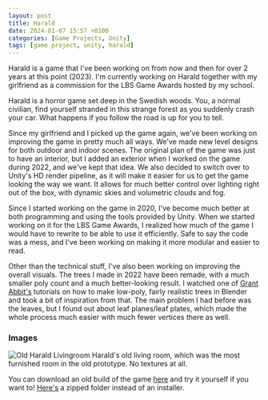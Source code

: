 ```yaml
---
layout: post
title: Harald
date: 2024-01-07 15:57 +0100
categories: [Game Projects, Unity]
tags: [game project, unity, harald]
---
```

Harald is a game that I've been working on from now and then for over 2 years at this point (2023). I'm currently working on Harald together with my girlfriend as a commission for the LBS Game Awards hosted by my school.

Harald is a horror game set deep in the Swedish woods. You, a normal civilian, find yourself stranded in this strange forest as you suddenly crash your car. What happens if you follow the road is up for you to tell.

Since my girlfriend and I picked up the game again, we've been working on improving the game in pretty much all ways. We've made new level designs for both outdoor and indoor scenes. The original plan of the game was just to have an interior, but I added an exterior when I worked on the game during 2022, and we've kept that idea. We also decided to switch over to Unity's HD render pipeline, as it will make it easier for us to get the game looking the way we want. It allows for much better control over lighting right out of the box, with dynamic skies and volumetric clouds and fog.

Since I started working on the game in 2020, I've become much better at both programming and using the tools provided by Unity. When we started working on it for the LBS Game Awards, I realized how much of the game I would have to rewrite to be able to use it efficiently. Safe to say the code was a mess, and I've been working on making it more modular and easier to read.

Other than the technical stuff, I've also been working on improving the overall visuals. The trees I made in 2022 have been remade, with a much smaller poly count and a much better-looking result. I watched one of [Grant Abbit's](https://www.youtube.com/user/mediagabbitt) tutorials on how to make low-poly, fairly realistic trees in Blender and took a bit of inspiration from that. The main problem I had before was the leaves, but I found out about leaf planes/leaf plates, which made the whole process much easier with much fewer vertices there as well.

### Images

![Old Harald Livingroom](/assets/images/projects/harald/haraldold1.png)
Harald's old living room, which was the most furnished room in the old prototype. No textures at all.

You can download an old build of the game [here](https://www.dropbox.com/s/2q0ja5x8s8t8pjn/HaraldSetup.exe?dl=1) and try it yourself if you want to! [Here's](https://www.dropbox.com/s/tehaydgsplw44wb/Harald.zip?dl=1) a zipped folder instead of an installer.
